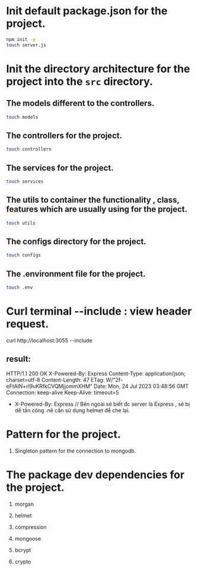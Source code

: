 # Init default package.json for the project.

```bash
npm init -y
touch server.js
```

# Init the directory architecture for the project into the `src` directory.

## The models different to the controllers.

```bash
touch models
```

## The controllers for the project.

```bash
touch controllers
```

## The services for the project.

```bash
touch services
```

## The utils to container the functionality , class, features which are usually using for the project.

```bash
touch utils
```

## The configs directory for the project.

```bash
touch configs
```

## The .environment file for the project.

```bash
touch .env
```

# Curl terminal --include : view header request.

curl http://localhost:3055 --include

## result:

HTTP/1.1 200 OK
X-Powered-By: Express
Content-Type: application/json; charset=utf-8
Content-Length: 47
ETag: W/"2f-eFtAlN+rl9uKRfkCVQMjjommXHM"
Date: Mon, 24 Jul 2023 03:48:56 GMT
Connection: keep-alive
Keep-Alive: timeout=5

- X-Powered-By: Express // Bên ngoài sẽ biết đc server là Express , sẽ bị dể tấn công .nê cần sử dụng helmet để che lại.

# Pattern for the project.

1. Singleton pattern for the connection to mongodb.

# The package dev dependencies for the project.

1. morgan

2. helmet

3. compression

4. mongoose

5. bcrypt

6. crypto
